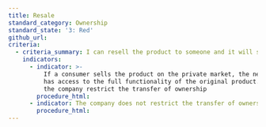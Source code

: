 ```yaml
---
title: Resale
standard_category: Ownership
standard_state: '3: Red'
github_url:
criteria:
  - criteria_summary: I can resell the product to someone and it will still work.
    indicators:
      - indicator: >-
          If a consumer sells the product on the private market, the new owner
          has access to the full functionality of the original product.? Or does
          the company restrict the transfer of ownership
        procedure_html:
      - indicator: The company does not restrict the transfer of ownership.
        procedure_html:
---
```


